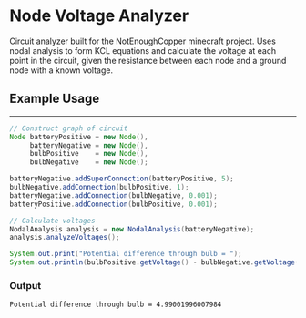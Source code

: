 # Node Voltage Analyzer

Circuit analyzer built for the NotEnoughCopper minecraft project.
Uses nodal analysis to form KCL equations and calculate the voltage at each point
in the circuit, given the resistance between each node and a ground node with
a known voltage.

## Example Usage

---

```java
// Construct graph of circuit
Node batteryPositive = new Node(),
     batteryNegative = new Node(),
     bulbPositive    = new Node(),
     bulbNegative    = new Node();

batteryNegative.addSuperConnection(batteryPositive, 5);
bulbNegative.addConnection(bulbPositive, 1);
batteryNegative.addConnection(bulbNegative, 0.001);
batteryPositive.addConnection(bulbPositive, 0.001);

// Calculate voltages
NodalAnalysis analysis = new NodalAnalysis(batteryNegative);
analysis.analyzeVoltages();

System.out.print("Potential difference through bulb = ");
System.out.println(bulbPositive.getVoltage() - bulbNegative.getVoltage());
```
### Output
```
Potential difference through bulb = 4.99001996007984
```